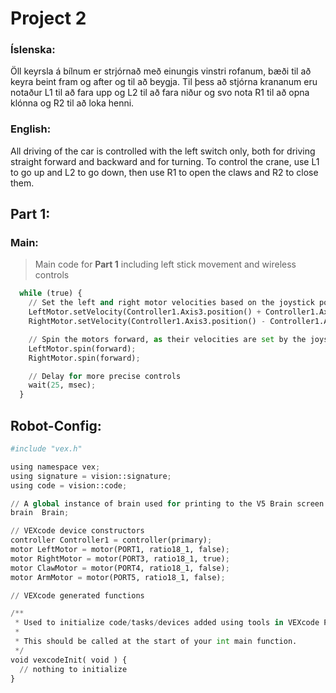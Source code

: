 # Project 2

### Íslenska:
Öll keyrsla á bílnum er strjórnað með einungis vinstri rofanum, bæði til að keyra beint fram og after og til að beygja.
Til þess að stjórna krananum eru notaður L1 til að fara upp og L2 til að fara niður og svo nota R1 til að opna klónna og R2 til að loka henni.

### English:
All driving of the car is controlled with the left switch only, both for driving straight forward and backward and for turning. To control the crane, use L1 to go up and L2 to go down, then use R1 to open the claws and R2 to close them.

## Part 1:
### Main:
> Main code for **Part 1** including left stick movement and wireless controls
```py
  while (true) {
    // Set the left and right motor velocities based on the joystick position
    LeftMotor.setVelocity(Controller1.Axis3.position() + Controller1.Axis4.position(), percent);
    RightMotor.setVelocity(Controller1.Axis3.position() - Controller1.Axis4.position(), percent);

    // Spin the motors forward, as their velocities are set by the joysticks
    LeftMotor.spin(forward);
    RightMotor.spin(forward);

    // Delay for more precise controls
    wait(25, msec);
  }
```

## Robot-Config:
```py
#include "vex.h"

using namespace vex;
using signature = vision::signature;
using code = vision::code;

// A global instance of brain used for printing to the V5 Brain screen
brain  Brain;

// VEXcode device constructors
controller Controller1 = controller(primary);
motor LeftMotor = motor(PORT1, ratio18_1, false);
motor RightMotor = motor(PORT3, ratio18_1, true);
motor ClawMotor = motor(PORT4, ratio18_1, false);
motor ArmMotor = motor(PORT5, ratio18_1, false);

// VEXcode generated functions

/**
 * Used to initialize code/tasks/devices added using tools in VEXcode Pro.
 * 
 * This should be called at the start of your int main function.
 */
void vexcodeInit( void ) {
  // nothing to initialize
}
```
